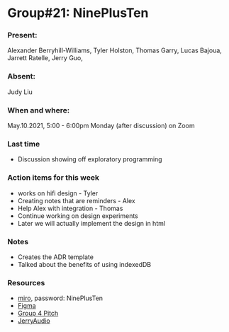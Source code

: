 # Group#21: NinePlusTen

### Present: 
Alexander Berryhill-Williams, Tyler Holston, Thomas Garry, Lucas Bajoua, Jarrett Ratelle, Jerry Guo,

### Absent:
Judy Liu

### When and where:
May.10.2021, 5:00 - 6:00pm Monday (after discussion) on Zoom

### Last time
- Discussion showing off exploratory programming

### Action items for this week
- works on hifi design - Tyler
- Creating notes that are reminders - Alex
- Help Alex with integration - Thomas
- Continue working on design experiments
- Later we will actually implement the design in html

### Notes
- Creates the ADR template
- Talked about the benefits of using indexedDB

### Resources
- [miro](https://miro.com/app/board/o9J_lJdxiAU=/), password: NinePlusTen
- [Figma](https://www.figma.com/file/ozPYo9xDLUzF46TTTyFECs/NinePlusTen?node-id=29%3A0)
- [Group 4 Pitch](https://github.com/AlexisChen99/cse110-w21-group4/blob/main/specs/pitch/MVP%20Project%20Pitch.pdf)
- [JerryAudio](https://docs.google.com/document/d/1DTeu0fCqwd32mrfJILiDyT8WtjWKaQgDq9T0JlL-BX0/edit)
